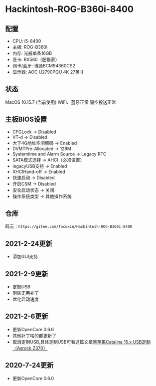 # Hackintosh-ROG-B360i-8400

## 配置
* CPU: i5-8400
* 主板: ROG-B360i
* 内存: 光威单条16GB
* 显卡: RX560（肥猫家）
* 网卡/蓝牙: 博通BCM94360CS2
* 显示器: AOC U2790PQU 4K 27英寸

## 状态
MacOS 10.15.7 (当前使用)
WiFi、蓝牙正常
隔空投送正常

## 主板BIOS设置
* CFGLock -> Disabled
* VT-d -> Disabled
* 大于4G地址空间解码 -> Enabled
* DVMTPre-Allocated -> 128M
* Systemtime and Alarm Source -> Legacy RTC
* SATA模式选择 -> AHCI（必须设置）
* legacyUSB支持 -> Enabled
* XHCIHand-off -> Enabled
* 快速启动 -> Disabled
* 开启CSM -> Disabled
* 安全启动状态 -> 关闭
* 操作系统类型 -> 其他操作系统

## 仓库
码云：`https://gitee.com/focuxin/Hackintosh-ROG-B360i-8400`

## 2021-2-24更新
* 添加GUI支持

## 2021-2-9更新
* 定制USB
* 删除无用补丁
* 优化启动速度

## 2021-2-6更新
* 更新OpenCore 0.6.6
* 其他补丁啥的都更新了
* 取消定制USB,具体定制USB可看这篇文章[黑苹果Catalina 15.x USB定制（Asrock Z370）](https://blog.csdn.net/LeoForBest/article/details/103247824)

## 2020-7-24更新
* 更新OpenCore 0.6.0


